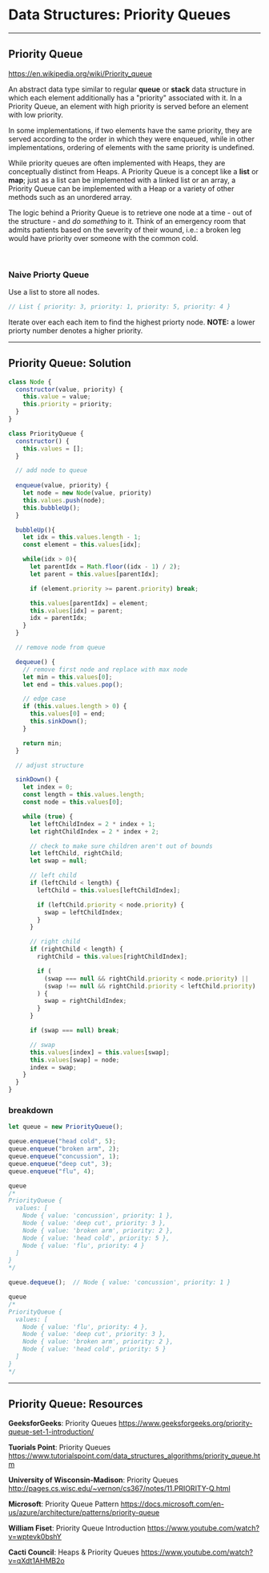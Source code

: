 # Data Structures: Priority Queues

---

## Priority Queue

<https://en.wikipedia.org/wiki/Priority_queue>

An abstract data type similar to regular **queue** or **stack** data structure in which each element additionally has a "priority" associated with it. In a Priority Queue, an element with high priority is served before an element with low priority.

In some implementations, if two elements have the same priority, they are served according to the order in which they were enqueued, while in other implementations, ordering of elements with the same priority is undefined.

While priority queues are often implemented with Heaps, they are conceptually distinct from Heaps. A Priority Queue is a concept like a **list** or **map**; just as a list can be implemented with a linked list or an array, a Priority Queue can be implemented with a Heap or a variety of other methods such as an unordered array.

The logic behind a Priority Queue is to retrieve one node at a time - out of the structure - and _do something_ to it. Think of an emergency room that admits  patients based on the severity of their wound, i.e.: a broken leg would have priority over someone with the common cold.

</br>

### Naive Priorty Queue

Use a list to store all nodes.

```js
// List { priority: 3, priority: 1, priority: 5, priority: 4 }
```

Iterate over each each item to find the highest priorty node.
**NOTE:** a lower priorty number denotes a higher priority.

---

## Priority Queue: Solution

```js
class Node {
  constructor(value, priority) {
    this.value = value;
    this.priority = priority;
  }
}

class PriorityQueue {
  constructor() {
    this.values = [];
  }

  // add node to queue
  
  enqueue(value, priority) {
    let node = new Node(value, priority)
    this.values.push(node);
    this.bubbleUp();
  }

  bubbleUp(){
    let idx = this.values.length - 1;
    const element = this.values[idx];

    while(idx > 0){
      let parentIdx = Math.floor((idx - 1) / 2);
      let parent = this.values[parentIdx];

      if (element.priority >= parent.priority) break;

      this.values[parentIdx] = element;
      this.values[idx] = parent;
      idx = parentIdx;
    }
  }

  // remove node from queue

  dequeue() {
    // remove first node and replace with max node
    let min = this.values[0];
    let end = this.values.pop();

    // edge case
    if (this.values.length > 0) {
      this.values[0] = end;
      this.sinkDown();
    }

    return min;
  }

  // adjust structure

  sinkDown() {
    let index = 0;
    const length = this.values.length;
    const node = this.values[0];

    while (true) {
      let leftChildIndex = 2 * index + 1;
      let rightChildIndex = 2 * index + 2;

      // check to make sure children aren't out of bounds
      let leftChild, rightChild;
      let swap = null;

      // left child
      if (leftChild < length) {
        leftChild = this.values[leftChildIndex];

        if (leftChild.priority < node.priority) {
          swap = leftChildIndex;
        }
      }

      // right child
      if (rightChild < length) {
        rightChild = this.values[rightChildIndex];

        if (
          (swap === null && rightChild.priority < node.priority) ||
          (swap !== null && rightChild.priority < leftChild.priority)
        ) {
          swap = rightChildIndex;
        }
      }

      if (swap === null) break;

      // swap
      this.values[index] = this.values[swap];
      this.values[swap] = node;
      index = swap;
    }
  }
}
```

### breakdown

```js
let queue = new PriorityQueue();

queue.enqueue("head cold", 5);
queue.enqueue("broken arm", 2);
queue.enqueue("concussion", 1);
queue.enqueue("deep cut", 3);
queue.enqueue("flu", 4);

queue
/*
PriorityQueue {
  values: [
    Node { value: 'concussion', priority: 1 },
    Node { value: 'deep cut', priority: 3 },
    Node { value: 'broken arm', priority: 2 },
    Node { value: 'head cold', priority: 5 },
    Node { value: 'flu', priority: 4 }
  ]
}
*/

queue.dequeue();  // Node { value: 'concussion', priority: 1 }

queue
/*
PriorityQueue {
  values: [
    Node { value: 'flu', priority: 4 },
    Node { value: 'deep cut', priority: 3 },
    Node { value: 'broken arm', priority: 2 },
    Node { value: 'head cold', priority: 5 }
  ]
}
*/

```

---

## Priority Queue: Resources

**GeeksforGeeks**: Priority Queues
<https://www.geeksforgeeks.org/priority-queue-set-1-introduction/>

**Tuorials Point**: Priority Queues
<https://www.tutorialspoint.com/data_structures_algorithms/priority_queue.htm>

**University of Wisconsin-Madison**: Priority Queues
<http://pages.cs.wisc.edu/~vernon/cs367/notes/11.PRIORITY-Q.html>

**Microsoft**: Priority Queue Pattern
<https://docs.microsoft.com/en-us/azure/architecture/patterns/priority-queue>

**William Fiset**: Priority Queue Introduction
<https://www.youtube.com/watch?v=wptevk0bshY>

**Cacti Council**: Heaps & Priority Queues
<https://www.youtube.com/watch?v=qXdt1AHMB2o>
